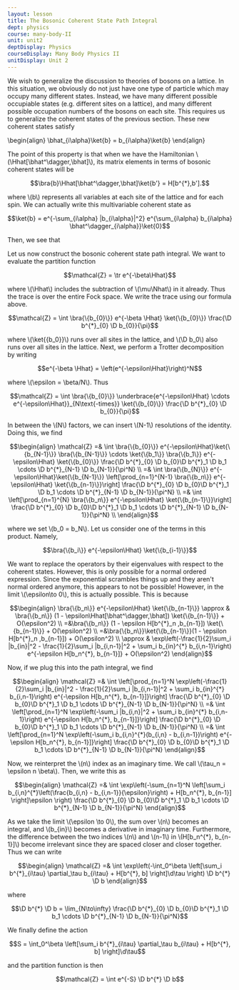 ```yaml
---
layout: lesson
title: The Bosonic Coherent State Path Integral
dept: physics
course: many-body-II
unit: unit2
deptDisplay: Physics
courseDisplay: Many Body Physics II
unitDisplay: Unit 2
---
```

We wish to generalize the discussion to theories of bosons on a lattice. In this situation, we obviously do not just have one type of particle which may occupy many different states. Instead, we have many different possible occupiable states (e.g. different sites on a lattice), and many different possible occupation numbers of the bosons on each site. This requires us to generalize the coherent states of the previous section. These new coherent states satisfy 

$$$$\begin{align}
\bhat_{i\alpha}\ket{b} = b_{i\alpha}\ket{b}
\end{align}$$$$

The point of this property is that when we have the Hamiltonian \\(\Hhat[\bhat^\dagger,\bhat]\\), its matrix elements in terms of bosonic coherent states will be 

$$\bra{b}\Hhat[\bhat^\dagger,\bhat]\ket{b'} = H[b^{*},b'].$$

where \\(b\\) represents all variables at each site of the lattice and for each spin. We can actually write this multivariable coherent state as 

$$\ket{b} = e^{-\sum_{i\alpha} |b_{i\alpha}|^2} e^{\sum_{i\alpha} b_{i\alpha} \bhat^\dagger_{i\alpha}}\ket{0}$$

Then, we see that 


Let us now construct the bosonic coherent state path integral. We want to evaluate the partition function

$$\mathcal{Z} = \tr e^{-\beta\Hhat}$$

where \\(\Hhat\\) includes the subtraction of \\(\mu\Nhat\\) in it already. Thus the trace is over the entire Fock space. We write the trace using our formula above. 

$$\mathcal{Z} = \int \bra{\{b_{0}\}} e^{-\beta \Hhat} \ket{\{b_{0}\}} \frac{\D b^{*}_{0} \D b_{0}}{\pi}$$ 

where \\(\ket{\{b_0\}}\\) runs over all sites in the lattice, and \\(\D b_0\\) also runs over all sites in the lattice. Next, we perform a Trotter decomposition by writing

$$e^{-\beta \Hhat} = \left(e^{-\epsilon\Hhat}\right)^N$$

where \\(\epsilon = \beta/N\\). Thus 

$$\mathcal{Z} = \int \bra{\{b_{0}\}} \underbrace{e^{-\epsilon\Hhat} \cdots e^{-\epsilon\Hhat}}_{N\text{-times}} \ket{\{b_{0}\}} \frac{\D b^{*}_{0} \D b_{0}}{\pi}$$ 

In between the \\(N\\) factors, we can insert \\(N-1\\) resolutions of the identity. Doing this, we find 

$$\begin{align}
\mathcal{Z} =& \int \bra{\{b_{0}\}} e^{-\epsilon\Hhat}\ket{\{b_{N-1}\}} \bra{\{b_{N-1}\}} \cdots \ket{\{b_1\}} \bra{\{b_1\}} e^{-\epsilon\Hhat} \ket{\{b_{0}\}} \frac{\D b^{*}_{0} \D b_{0}\D b^{*}_1 \D b_1 \cdots \D b^{*}_{N-1} \D b_{N-1}}{\pi^N} \\
=& \int \bra{\{b_{N}\}} e^{-\epsilon\Hhat}\ket{\{b_{N-1}\}} \left[\prod_{n=1}^{N-1} \bra{\{b_n\}} e^{-\epsilon\Hhat} \ket{\{b_{n-1}\}}\right] \frac{\D b^{*}_{0} \D b_{0}\D b^{*}_1 \D b_1 \cdots \D b^{*}_{N-1} \D b_{N-1}}{\pi^N} \\
=& \int \left[\prod_{n=1}^{N} \bra{\{b_n\}} e^{-\epsilon\Hhat} \ket{\{b_{n-1}\}}\right] \frac{\D b^{*}_{0} \D b_{0}\D b^{*}_1 \D b_1 \cdots \D b^{*}_{N-1} \D b_{N-1}}{\pi^N} \\
\end{align}$$

where we set \\(b_0 = b_N\\). Let us consider one of the terms in this product. Namely, 

$$\bra{\{b_i\}} e^{-\epsilon\Hhat} \ket{\{b_{i-1}\}}$$

We want to replace the operators by their eigenvalues with respect to the coherent states. However, this is only possible for a normal ordered expression. Since the exponential scrambles things up and they aren't normal ordered anymore, this appears to not be possible! However, in the limit \\(\epsilon\to 0\\), this is actually possible. This is because 

$$\begin{align}
\bra{\{b_n\}} e^{-\epsilon\Hhat} \ket{\{b_{n-1}\}} \approx & \bra{\{b_n\}} (1 - \epsilon\Hhat[\bhat^\dagger,\bhat]) \ket{\{b_{n-1}\}} + O(\epsilon^2) \\
=&\bra{\{b_n\}} (1 - \epsilon H[b^{*}_n ,b_{n-1}]) \ket{\{b_{n-1}\}} + O(\epsilon^2) \\
=&\bra{\{b_n\}}\ket{\{b_{n-1}\}}(1 - \epsilon H[b^{*}_n ,b_{n-1}])  + O(\epsilon^2) \\
\approx & \exp\left(-\frac{1}{2}\sum_i |b_{in}|^2 - \frac{1}{2}\sum_i |b_{i,n-1}|^2 + \sum_i b_{in}^{*} b_{i,n-1}\right) e^{-\epsilon H[b_n^{*}, b_{n-1}]} + O(\epsilon^2)
\end{align}$$

Now, if we plug this into the path integral, we find 

$$\begin{align}
\mathcal{Z} =& \int \left[\prod_{n=1}^N \exp\left(-\frac{1}{2}\sum_i |b_{in}|^2 - \frac{1}{2}\sum_i |b_{i,n-1}|^2 + \sum_i b_{in}^{*} b_{i,n-1}\right) e^{-\epsilon H[b_n^{*}, b_{n-1}]}\right] \frac{\D b^{*}_{0} \D b_{0}\D b^{*}_1 \D b_1 \cdots \D b^{*}_{N-1} \D b_{N-1}}{\pi^N} \\
=& \int \left[\prod_{n=1}^N \exp\left(-\sum_i |b_{i,n}|^2 + \sum_i b_{in}^{*} b_{i,n-1}\right) e^{-\epsilon H[b_n^{*}, b_{n-1}]}\right] \frac{\D b^{*}_{0} \D b_{0}\D b^{*}_1 \D b_1 \cdots \D b^{*}_{N-1} \D b_{N-1}}{\pi^N} \\
=& \int \left[\prod_{n=1}^N \exp\left(-\sum_i b_{i,n}^{*}(b_{i,n} - b_{i,n-1})\right) e^{-\epsilon H[b_n^{*}, b_{n-1}]}\right] \frac{\D b^{*}_{0} \D b_{0}\D b^{*}_1 \D b_1 \cdots \D b^{*}_{N-1} \D b_{N-1}}{\pi^N}
\end{align}$$

Now, we reinterpret the \\(n\\) index as an imaginary time. We call \\(\tau_n = \epsilon n \beta\\). Then, we write this as 

$$\begin{align}
\mathcal{Z} =& \int \exp\left(-\sum_{n=1}^N \left[\sum_i  b_{i,n}^{*}\left(\frac{b_{i,n} - b_{i,n-1}}{\epsilon}\right) + H[b_n^{*}, b_{n-1}] \right]\epsilon \right) \frac{\D b^{*}_{0} \D b_{0}\D b^{*}_1 \D b_1 \cdots \D b^{*}_{N-1} \D b_{N-1}}{\pi^N}
\end{align}$$

As we take the limit \\(\epsilon \to 0\\), the sum over \\(n\\) becomes an integral, and \\(b_{in}\\) becomes a derivative in imaginary time. Furthermore, the difference between the two indices \\(n\\) and \\(n-1\\) in \\(H[b_n^{*}, b_{n-1}]\\) become irrelevant since they are spaced closer and closer together. Thus we can write 

$$\begin{align}
\mathcal{Z} =& \int \exp\left(-\int_0^\beta \left[\sum_i  b^{*}_{i\tau} \partial_\tau b_{i\tau} + H[b^{*}, b] \right]\d\tau \right) \D b^{*} \D b
\end{align}$$

where 

$$\D b^{*} \D b = \lim_{N\to\infty} \frac{\D b^{*}_{0} \D b_{0}\D b^{*}_1 \D b_1 \cdots \D b^{*}_{N-1} \D b_{N-1}}{\pi^N}$$

We finally define the action 

$$S = \int_0^\beta \left[\sum_i  b^{*}_{i\tau} \partial_\tau b_{i\tau} + H[b^{*}, b] \right]\d\tau$$

and the partition function is then

$$\mathcal{Z} = \int e^{-S} \D b^{*} \D b$$

